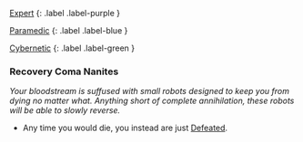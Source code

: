 
[Expert](Game/Expert-List)
{: .label .label-purple }

[Paramedic](Game/Paramedic)
{: .label .label-blue }

[Cybernetic](Game/Cybernetic-List)
{: .label .label-green }
### Recovery Coma Nanites
*Your bloodstream is suffused with small robots designed to keep you from dying no matter what. Anything short of complete annihilation, these robots will be able to slowly reverse.*
* Any time you would die, you instead are just [Defeated](Game/Core/Effects#Defeated).


